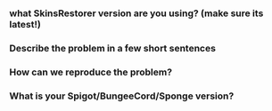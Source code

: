 <!--
If you are making a suggestion, and not reporting a problem,
please remove all the text here and write your suggestion.
If you are reporting a bug, please fill all the questions
carefully, so we can assist you as fast as possible
-->
### what SkinsRestorer version are you using? (make sure its latest!)


### Describe the problem in a few short sentences


### How can we reproduce the problem?


### What is your Spigot/BungeeCord/Sponge version?
